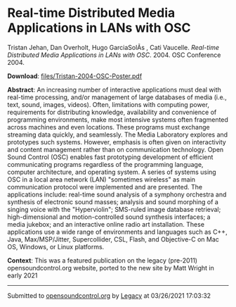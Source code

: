 # Real-time Distributed Media Applications in LANs with OSC

Tristan Jehan, Dan Overholt, Hugo GarciaSolÃ­s , Cati Vaucelle. *Real-time Distributed Media Applications in LANs with OSC*. 2004.  OSC Conference 2004. 

**Download**: [files/Tristan-2004-OSC-Poster.pdf](../files/Tristan-2004-OSC-Poster.pdf)

**Abstract**: An increasing number of interactive applications must deal with real-time processing, and/or management of large databases of media (i.e., text, sound, images, videos). Often, limitations with computing power, requirements for distributing knowledge, availability and convenience of programming environments, make most intensive systems often fragmented across machines and even locations. These programs must exchange streaming data quickly, and seamlessly. The Media Laboratory explores and prototypes such systems. However, emphasis is often given on interactivity and content management rather than on communication technology. Open Sound Control (OSC) enables fast prototyping development of efficient communicating programs regardless of the programming language, computer architecture, and operating system. A series of systems using OSC in a local area network (LAN) "sometimes wireless" as main communication protocol were implemented and are presented. The applications include: real-time sound analysis of a symphony orchestra and synthesis of electronic sound masses; analysis and sound morphing of a singing voice with the "Hyperviolin"; SMS-ruled image database retrieval; high-dimensional and motion-controlled sound synthesis interfaces; a media jukebox; and an interactive online radio art installation. These applications use a wide range of environments and languages such as C++, Java, Max/MSP/Jitter, Supercollider, CSL, Flash, and Objective-C on Mac OS, Windows, or Linux platforms.

**Context**: This was a featured publication on the legacy (pre-2011) opensoundcontrol.org website, ported to the new site by Matt Wright in early 2021

---
Submitted to [opensoundcontrol.org](https://opensoundcontrol.org) by [Legacy](https://web.archive.org) at 03/26/2021 17:03:32

